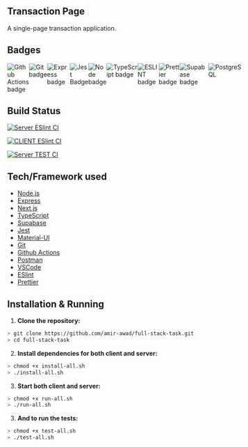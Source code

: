 ## Transaction Page

A single-page transaction application.

## Badges

<div style="display: flex;">
  <img src="https://img.shields.io/badge/Github-Actions-%232088FF?style=for-the-badge&logo=GithubActions" alt="Github Actions badge">
  <img src="https://img.shields.io/badge/Git--%23F05032?style=for-the-badge&logo=Git" alt="Git badge">
  <img src="https://img.shields.io/badge/Express-%23000000?style=for-the-badge&logo=Express&logoColor=white" alt = "Express badge">
  <img src="https://img.shields.io/badge/-jest-%23C21325?style=for-the-badge&logo=jest&logoColor=white" alt="Jest Badge">
  <img src="https://img.shields.io/badge/Node.js-%2343853D?style=for-the-badge&logo=Node.js&logoColor=white" alt = "Node badge">
  <img src="https://img.shields.io/badge/TypeScript-%23007ACC.svg?style=flat&logo=typescript&logoColor=white" alt = "TypeScript badge">
  <img src ="https://img.shields.io/badge/ESLint-%234B32C3?style=for-the-badge&logo=ESLint&logoColor=white" alt = "ESLINT badge">
  <img src ="https://img.shields.io/badge/Prettier-%231A2B34.svg?style=flat&logo=prettier&logoColor=%234B32C3" alt = "Prettier badge">
  <img src ="https://img.shields.io/badge/Supabase-%2334599B.svg?style=flat&logo=supabase&logoColor=white" alt = "Supabase badge">
  <img src ="https://img.shields.io/badge/Database-PostgreSQL-blue.svg" alt="PostgreSQL">
</div>

## Build Status

[![Server ESlint CI](https://github.com/amir-awad/full-stack-task/actions/workflows/server-lint.yaml/badge.svg)](https://github.com/amir-awad/full-stack-task/actions/workflows/server-lint.yaml)

[![CLIENT ESlint CI](https://github.com/amir-awad/full-stack-task/actions/workflows/client-lint.yaml/badge.svg)](https://github.com/amir-awad/full-stack-task/actions/workflows/client-lint.yaml)

[![Server TEST CI](https://github.com/amir-awad/full-stack-task/actions/workflows/server-test.yaml/badge.svg)](https://github.com/amir-awad/full-stack-task/actions/workflows/server-test.yaml)

## Tech/Framework used

- [Node.js](https://nodejs.org/en/)
- [Express](https://expressjs.com/)
- [Next.js](https://nextjs.org/)
- [TypeScript](https://www.typescriptlang.org/)
- [Supabase](https://supabase.com/)
- [Jest](https://jestjs.io/)
- [Material-UI](https://material-ui.com/)
- [Git](https://git-scm.com/)
- [Github Actions](github.com/features/actions)
- [Postman](https://www.postman.com/)
- [VSCode](https://code.visualstudio.com/)
- [ESlint](https://eslint.org/)
- [Prettier](https://prettier.io/)

## Installation & Running

1. **Clone the repository:**

```bash
> git clone https://github.com/amir-awad/full-stack-task.git
> cd full-stack-task
```

2. **Install dependencies for both client and server:**

```bash
> chmod +x install-all.sh
> ./install-all.sh
```

3. **Start both client and server:**

```bash
> chmod +x run-all.sh
> ./run-all.sh
```

3. **And to run the tests:**

```bash
> chmod +x test-all.sh
> ./test-all.sh
```
